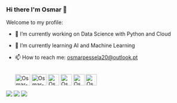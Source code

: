 ### Hi there I'm Osmar 👋

Welcome to my profile:

- 🔭 I’m currently working on Data Science with Python and Cloud
- 🌱 I’m currently learning AI and Machine Learning
- 📫 How to reach me: osmarpessela20@outlook.pt

  <div style="display: inline_block"><br>
  <img align="center" alt="Osmar-C" height="30" width="40" img src="https://cdn.jsdelivr.net/gh/devicons/devicon/icons/c/c-original.svg" />
  <img align="center" alt="Osmar-Python" height="30" width="40" img src="https://cdn.jsdelivr.net/gh/devicons/devicon/icons/python/python-original.svg" />
   <img align="center" alt="Osmar-Vi" height="30" with="40" src="https://cdn.jsdelivr.net/gh/devicons/devicon/icons/vscode/vscode-original.svg" />
   <img align="center" alt="Osmar-Sql" height ="30" with="40" src="https://cdn.jsdelivr.net/gh/devicons/devicon/icons/mysql/mysql-original-wordmark.svg" />
   <img align="center" alt="Osmar-juoyter" height ="30" with="40" src="https://cdn.jsdelivr.net/gh/devicons/devicon/icons/jupyter/jupyter-original.svg" />
    <img align="center" alt="Osmar-pandas" height ="30" img src="https://cdn.jsdelivr.net/gh/devicons/devicon/icons/pandas/pandas-original.svg" />
               
          
</div>

  <div> 
  <a href="https://instagram.com/osmarpessela" target="_blank"><img src="https://img.shields.io/badge/-Instagram-%23E4405F?style=for-the-badge&logo=instagram&logoColor=white" target="_blank"></a>
 <a href="https://discord.gg/osmarpessela#0595" target="_blank"><img src="https://img.shields.io/badge/Discord-7289DA?style=for-the-badge&logo=discord&logoColor=white" target="_blank"></a> 
  <a href="https://www.linkedin.com/in/osmar-pessela-333bab173" target="_blank"><img src="https://img.shields.io/badge/-LinkedIn-%230077B5?style=for-the-badge&logo=linkedin&logoColor=white" target="_blank"></a> 

 
</div>

